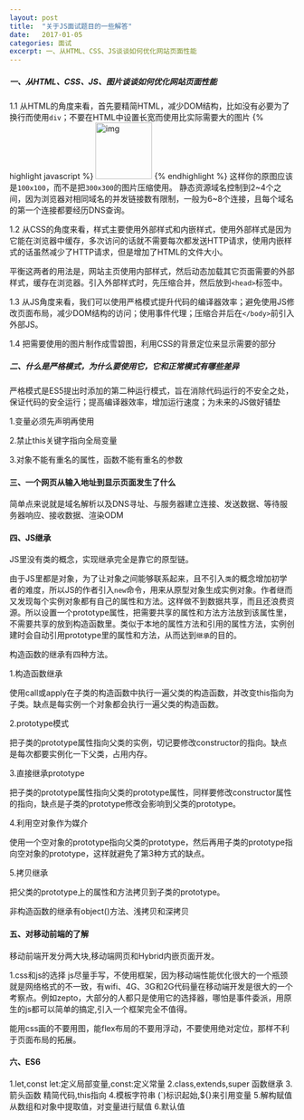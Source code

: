 ```yaml
---
layout: post
title:  "关于JS面试题目的一些解答"
date:   2017-01-05
categories: 面试
excerpt: 一、从HTML、CSS、JS谈谈如何优化网站页面性能
---
```


##### 一、从HTML、CSS、JS、图片谈谈如何优化网站页面性能
1.1 从HTML的角度来看，首先要精简HTML，减少DOM结构，比如没有必要为了换行而使用`div`；不要在HTML中设置长宽而使用比实际需要大的图片
{% highlight javascript %}
    <img width="100" height="100" src="img.jpg" alt="img" /> 
{% endhighlight %}
这样你的原图应该是`100x100`，而不是把`300x300`的图片压缩使用。
静态资源域名控制到2~4个之间，因为浏览器对相同域名的并发链接数有限制，一般为6~8个连接，且每个域名的第一个连接都要经历DNS查询。

1.2 从CSS的角度来看，样式主要使用外部样式和内嵌样式，使用外部样式是因为它能在浏览器中缓存，多次访问的话就不需要每次都发送HTTP请求，使用内嵌样式的话虽然减少了HTTP请求，但是增加了HTML的文件大小。

平衡这两者的用法是，网站主页使用内部样式，然后动态加载其它页面需要的外部样式，缓存在浏览器。引入外部样式时，先压缩合并，然后放到`<head>`标签中。

1.3 从JS角度来看，我们可以使用严格模式提升代码的编译器效率；避免使用JS修改页面布局，减少DOM结构的访问；使用事件代理；压缩合并后在`</body>`前引入外部JS。

1.4 把需要使用的图片制作成雪碧图，利用CSS的背景定位来显示需要的部分

##### 二、什么是严格模式，为什么要使用它，它和正常模式有哪些差异
严格模式是ES5提出时添加的第二种运行模式，旨在消除代码运行的不安全之处，保证代码的安全运行；提高编译器效率，增加运行速度；为未来的JS做好铺垫
       
1.变量必须先声明再使用

2.禁止this关键字指向全局变量

3.对象不能有重名的属性，函数不能有重名的参数

#### 三、一个网页从输入地址到显示页面发生了什么
简单点来说就是域名解析以及DNS寻址、与服务器建立连接、发送数据、等待服务器响应、接收数据、渲染ODM

#### 四、JS继承
JS里没有类的概念，实现继承完全是靠它的原型链。

由于JS里都是对象，为了让对象之间能够联系起来，且不引入`类`的概念增加初学者的难度，所以JS的作者引入`new`命令，用来从原型对象生成实例对象。作者继而又发现每个实例对象都有自己的属性和方法。这样做不到数据共享，而且还浪费资源。所以设置一个prototype属性，把需要共享的属性和方法方法放到该属性里，不需要共享的放到构造函数里。类似于本地的属性方法和引用的属性方法，实例创建时会自动引用prototype里的属性和方法，从而达到`继承`的目的。

构造函数的继承有四种方法。

1.构造函数继承

使用call或apply在子类的构造函数中执行一遍父类的构造函数，并改变this指向为子类。缺点是每实例一个对象都会执行一遍父类的构造函数。

2.prototype模式

把子类的prototype属性指向父类的实例，切记要修改constructor的指向。缺点是每次都要实例化一下父类，占用内存。

3.直接继承prototype

把子类的prototype属性指向父类的prototype属性，同样要修改constructor属性的指向，缺点是子类的prototype修改会影响到父类的prototype。

4.利用空对象作为媒介

使用一个空对象的prototype指向父类的prototype，然后再用子类的prototype指向空对象的prototype，这样就避免了第3种方式的缺点。

5.拷贝继承

把父类的prototype上的属性和方法拷贝到子类的prototype。

非构造函数的继承有object()方法、浅拷贝和深拷贝

#### 五、对移动前端的了解
移动前端开发分两大块,移动端网页和Hybrid内嵌页面开发。

1.css和js的选择
js尽量手写，不使用框架，因为移动端性能优化很大的一个瓶颈就是网络格式的不一致，有wifi、4G、3G和2G代码量在移动端开发是很大的一个考察点。例如zepto，大部分的人都只是使用它的选择器，哪怕是事件委派，用原生的js都可以简单的搞定,引入一个框架完全不值得。

能用css画的不要用图，能flex布局的不要用浮动，不要使用绝对定位，那样不利于页面布局的拓展。

#### 六、ES6

1.let,const
let:定义局部变量,const:定义常量
2.class,extends,super
函数继承
3.箭头函数
精简代码,this指向
4.模板字符串
(`)标识起始,${}来引用变量
5.解构赋值
从数组和对象中提取值，对变量进行赋值
6.默认值
